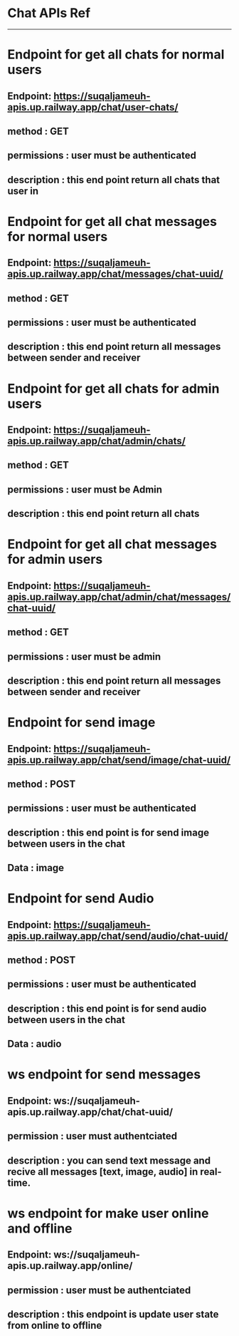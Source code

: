# Chat APIs Ref

---

# Endpoint for get all chats for normal users

## Endpoint: https://suqaljameuh-apis.up.railway.app/chat/user-chats/

## method : GET

## permissions : user must be authenticated

## description : this end point return all chats that user in

# Endpoint for get all chat messages for normal users

## Endpoint: https://suqaljameuh-apis.up.railway.app/chat/messages/chat-uuid/

## method : GET

## permissions : user must be authenticated

## description : this end point return all messages between sender and receiver

# Endpoint for get all chats for admin users

## Endpoint: https://suqaljameuh-apis.up.railway.app/chat/admin/chats/

## method : GET

## permissions : user must be Admin

## description : this end point return all chats

# Endpoint for get all chat messages for admin users

## Endpoint: https://suqaljameuh-apis.up.railway.app/chat/admin/chat/messages/chat-uuid/

## method : GET

## permissions : user must be admin

## description : this end point return all messages between sender and receiver

# Endpoint for send image

## Endpoint: https://suqaljameuh-apis.up.railway.app/chat/send/image/chat-uuid/

## method : POST

## permissions : user must be authenticated

## description : this end point is for send image between users in the chat

## Data : image

# Endpoint for send Audio

## Endpoint: https://suqaljameuh-apis.up.railway.app/chat/send/audio/chat-uuid/

## method : POST

## permissions : user must be authenticated

## description : this end point is for send audio between users in the chat

## Data : audio

# ws endpoint for send messages

## Endpoint: ws://suqaljameuh-apis.up.railway.app/chat/chat-uuid/

## permission : user must authentciated

## description : you can send text message and recive all messages [text, image, audio] in real-time.

# ws endpoint for make user online and offline

## Endpoint: ws://suqaljameuh-apis.up.railway.app/online/

## permission : user must be authentciated

## description : this endpoint is update user state from online to offline
